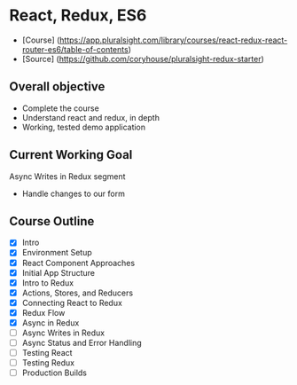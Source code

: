 # React, Redux, ES6

- [Course] (https://app.pluralsight.com/library/courses/react-redux-react-router-es6/table-of-contents)
- [Source] (https://github.com/coryhouse/pluralsight-redux-starter)

## Overall objective

- Complete the course
- Understand react and redux, in depth
- Working, tested demo application

## Current Working Goal

Async Writes in Redux segment

- Handle changes to our form

## Course Outline

- [x] Intro
- [x] Environment Setup
- [x] React Component Approaches
- [x] Initial App Structure
- [x] Intro to Redux
- [x] Actions, Stores, and Reducers
- [x] Connecting React to Redux
- [x] Redux Flow
- [x] Async in Redux
- [ ] Async Writes in Redux
- [ ] Async Status and Error Handling
- [ ] Testing React
- [ ] Testing Redux
- [ ] Production Builds
